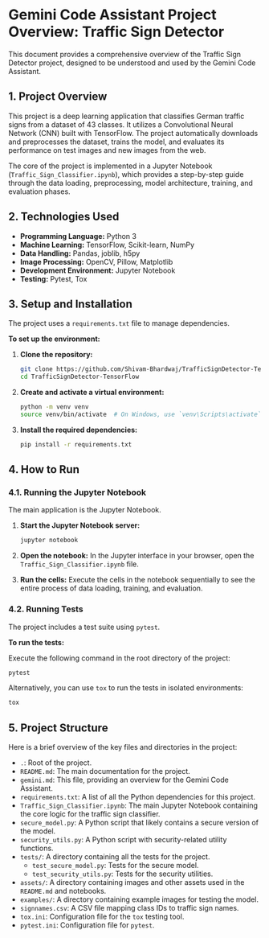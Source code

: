 # Gemini Code Assistant Project Overview: Traffic Sign Detector

This document provides a comprehensive overview of the Traffic Sign Detector project, designed to be understood and used by the Gemini Code Assistant.

## 1. Project Overview

This project is a deep learning application that classifies German traffic signs from a dataset of 43 classes. It utilizes a Convolutional Neural Network (CNN) built with TensorFlow. The project automatically downloads and preprocesses the dataset, trains the model, and evaluates its performance on test images and new images from the web.

The core of the project is implemented in a Jupyter Notebook (`Traffic_Sign_Classifier.ipynb`), which provides a step-by-step guide through the data loading, preprocessing, model architecture, training, and evaluation phases.

## 2. Technologies Used

- **Programming Language:** Python 3
- **Machine Learning:** TensorFlow, Scikit-learn, NumPy
- **Data Handling:** Pandas, joblib, h5py
- **Image Processing:** OpenCV, Pillow, Matplotlib
- **Development Environment:** Jupyter Notebook
- **Testing:** Pytest, Tox

## 3. Setup and Installation

The project uses a `requirements.txt` file to manage dependencies.

**To set up the environment:**

1.  **Clone the repository:**
    ```bash
    git clone https://github.com/Shivam-Bhardwaj/TrafficSignDetector-TensorFlow.git
    cd TrafficSignDetector-TensorFlow
    ```

2.  **Create and activate a virtual environment:**
    ```bash
    python -m venv venv
    source venv/bin/activate  # On Windows, use `venv\Scripts\activate`
    ```

3.  **Install the required dependencies:**
    ```bash
    pip install -r requirements.txt
    ```

## 4. How to Run

### 4.1. Running the Jupyter Notebook

The main application is the Jupyter Notebook.

1.  **Start the Jupyter Notebook server:**
    ```bash
    jupyter notebook
    ```

2.  **Open the notebook:**
    In the Jupyter interface in your browser, open the `Traffic_Sign_Classifier.ipynb` file.

3.  **Run the cells:**
    Execute the cells in the notebook sequentially to see the entire process of data loading, training, and evaluation.

### 4.2. Running Tests

The project includes a test suite using `pytest`.

**To run the tests:**

Execute the following command in the root directory of the project:

```bash
pytest
```

Alternatively, you can use `tox` to run the tests in isolated environments:

```bash
tox
```

## 5. Project Structure

Here is a brief overview of the key files and directories in the project:

-   `.`: Root of the project.
-   `README.md`: The main documentation for the project.
-   `gemini.md`: This file, providing an overview for the Gemini Code Assistant.
-   `requirements.txt`: A list of all the Python dependencies for this project.
-   `Traffic_Sign_Classifier.ipynb`: The main Jupyter Notebook containing the core logic for the traffic sign classifier.
-   `secure_model.py`: A Python script that likely contains a secure version of the model.
-   `security_utils.py`: A Python script with security-related utility functions.
-   `tests/`: A directory containing all the tests for the project.
    -   `test_secure_model.py`: Tests for the secure model.
    -   `test_security_utils.py`: Tests for the security utilities.
-   `assets/`: A directory containing images and other assets used in the `README.md` and notebooks.
-   `examples/`: A directory containing example images for testing the model.
-   `signnames.csv`: A CSV file mapping class IDs to traffic sign names.
-   `tox.ini`: Configuration file for the `tox` testing tool.
-   `pytest.ini`: Configuration file for `pytest`.
